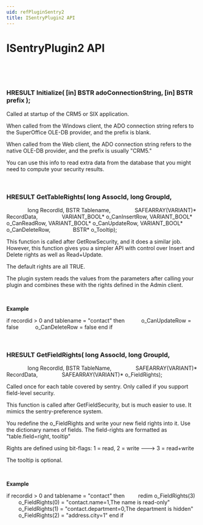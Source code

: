 ```yaml
---
uid: refPluginSentry2
title: ISentryPlugin2 API
---
```


ISentryPlugin2 API
==================

 

 

### HRESULT <see cref="ISentryPlugin2.Initialize">Initialize</see>( \[in\] BSTR adoConnectionString, \[in\] BSTR prefix );

Called at startup of the CRM5 or SIX application.

When called from the Windows client, the ADO connection string refers to the SuperOffice OLE-DB provider, and the prefix is blank.

When called from the Web client, the ADO connection string refers to the native OLE-DB provider, and the prefix is usually "CRM5."

You can use this info to read extra data from the database that you might need to compute your security results.

 

### HRESULT <see cref="ISentryPlugin2.GetTableRights">GetTableRights</see>( long AssocId, long GroupId, 
              long RecordId, BSTR Tablename, 
              SAFEARRAY(VARIANT)\* RecordData, 
              VARIANT\_BOOL\* o\_CanInsertRow, VARIANT\_BOOL\* o\_CanReadRow, VARIANT\_BOOL\* o\_CanUpdateRow, VARIANT\_BOOL\* o\_CanDeleteRow,
              BSTR\* o\_Tooltip);

This function is called after GetRowSecurity, and it does a similar job. However, this function gives you a simpler API with control over Insert and Delete rights as well as Read+Update.

The default rights are all TRUE.

The plugin system reads the values from the parameters after calling your plugin and combines these with the rights defined in the Admin client.

 

**Example**

if recordid &gt; 0 and tablename = "contact" then
          o\_CanUpdateRow = false
          o\_CanDeleteRow = false
end if

 

### HRESULT <see cref="ISentryPlugin2.GetFieldRights">GetFieldRights</see>( long AssocId, long GroupId, 
              long RecordId, BSTR TableName, 
              SAFEARRAY(VARIANT)\* RecordData, 
              SAFEARRAY(VARIANT)\* o\_FieldRights);

Called once for each table covered by sentry. Only called if you support field-level security.

This function is called after GetFieldSecurity, but is much easier to use. It mimics the sentry-preference system.

You redefine the o\_FieldRights and write your new field rights into it. Use the dictionary names of fields.
The field-rights are formatted as "table.field=right, tooltip"

Rights are defined using bit-flags: 1 = read, 2 = write ---&gt; 3 = read+write

The tooltip is optional.

 

**Example**

if recordid &gt; 0 and tablename = "contact" then
        redim o\_FieldRights(3)
        o\_FieldRights(0) = "contact.name=1,The name is read-only"
        o\_FieldRights(1) = "contact.department=0,The department is hidden"
        o\_FieldRights(2) = "address.city=1"
end if